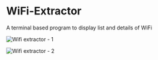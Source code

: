 # WiFi-Extractor
A terminal based program to display list and details of WiFi

![Wifi extractor - 1](https://user-images.githubusercontent.com/76881227/185760800-81202310-db1c-4462-b82f-757b72dc1af8.JPG)


![Wifi extractor - 2](https://user-images.githubusercontent.com/76881227/185764773-1efd052f-c04f-4215-875d-703593f598db.JPG)
